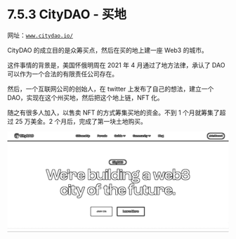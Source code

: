 # 7.5.3 CityDAO - 买地

网址：[`www.citydao.io/`](https://www.citydao.io/)

CityDAO 的成立目的是众筹买点，然后在买的地上建一座 Web3 的城市。

这件事情的背景是，美国怀俄明周在 2021 年 4 月通过了地方法律，承认了 DAO 可以作为一个合法的有限责任公司存在。

然后，一个互联网公司的创始人，在 twitter 上发布了自己的想法，建立一个 DAO，实现在这个州买地，然后把这个地上链，NFT 化。

随之有很多人加入，以售卖 NFT 的方式筹集买地的资金。不到 1 个月就筹集了超过 25 万美金。2 个月后，完成了第一块土地购买。

![](img/5c89e7d4407f6414257a22962cadaf57.png)